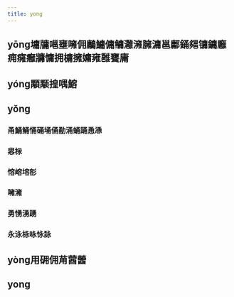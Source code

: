 ```yaml
---
title: yong
---
```


## yōng墉牗嗈壅噰佣鷛鱅傭鳙灉澭臃滽邕鄘銿郺镛鏞廱痈癕癰牅慵拥槦擁嫞雍雝饔庸
## yóng顒颙揘喁鰫
## yǒng
### 甬鯒鲬悀硧埇俑勈涌蛹踊恿慂
### 惥柡
### 愹嵱塎彮
### 噰澭
### 勇愑湧踴
### 永泳栐咏怺詠
## yòng用砽佣苚蒏醟
## yong
